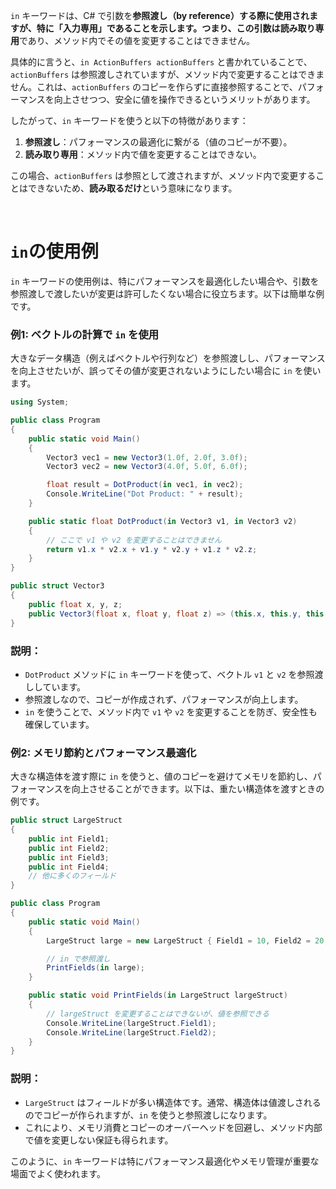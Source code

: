 
`in` キーワードは、C# で引数を**参照渡し（by reference）**する際に使用されますが、特に「入力専用」であることを示します。つまり、この引数は**読み取り専用**であり、メソッド内でその値を変更することはできません。

具体的に言うと、`in ActionBuffers actionBuffers` と書かれていることで、`actionBuffers` は参照渡しされていますが、メソッド内で変更することはできません。これは、`actionBuffers` のコピーを作らずに直接参照することで、パフォーマンスを向上させつつ、安全に値を操作できるというメリットがあります。

したがって、`in` キーワードを使うと以下の特徴があります：
1. **参照渡し**：パフォーマンスの最適化に繋がる（値のコピーが不要）。
2. **読み取り専用**：メソッド内で値を変更することはできない。

この場合、`actionBuffers` は参照として渡されますが、メソッド内で変更することはできないため、**読み取るだけ**という意味になります。



<br>

# `in`の使用例

`in` キーワードの使用例は、特にパフォーマンスを最適化したい場合や、引数を参照渡しで渡したいが変更は許可したくない場合に役立ちます。以下は簡単な例です。

### 例1: ベクトルの計算で `in` を使用
大きなデータ構造（例えばベクトルや行列など）を参照渡しし、パフォーマンスを向上させたいが、誤ってその値が変更されないようにしたい場合に `in` を使います。

```csharp
using System;

public class Program
{
    public static void Main()
    {
        Vector3 vec1 = new Vector3(1.0f, 2.0f, 3.0f);
        Vector3 vec2 = new Vector3(4.0f, 5.0f, 6.0f);

        float result = DotProduct(in vec1, in vec2);
        Console.WriteLine("Dot Product: " + result);
    }

    public static float DotProduct(in Vector3 v1, in Vector3 v2)
    {
        // ここで v1 や v2 を変更することはできません
        return v1.x * v2.x + v1.y * v2.y + v1.z * v2.z;
    }
}

public struct Vector3
{
    public float x, y, z;
    public Vector3(float x, float y, float z) => (this.x, this.y, this.z) = (x, y, z);
}
```

### 説明：
- `DotProduct` メソッドに `in` キーワードを使って、ベクトル `v1` と `v2` を参照渡ししています。
- 参照渡しなので、コピーが作成されず、パフォーマンスが向上します。
- `in` を使うことで、メソッド内で `v1` や `v2` を変更することを防ぎ、安全性も確保しています。

### 例2: メモリ節約とパフォーマンス最適化
大きな構造体を渡す際に `in` を使うと、値のコピーを避けてメモリを節約し、パフォーマンスを向上させることができます。以下は、重たい構造体を渡すときの例です。

```csharp
public struct LargeStruct
{
    public int Field1;
    public int Field2;
    public int Field3;
    public int Field4;
    // 他に多くのフィールド
}

public class Program
{
    public static void Main()
    {
        LargeStruct large = new LargeStruct { Field1 = 10, Field2 = 20, Field3 = 30, Field4 = 40 };

        // in で参照渡し
        PrintFields(in large);
    }

    public static void PrintFields(in LargeStruct largeStruct)
    {
        // largeStruct を変更することはできないが、値を参照できる
        Console.WriteLine(largeStruct.Field1);
        Console.WriteLine(largeStruct.Field2);
    }
}
```

### 説明：
- `LargeStruct` はフィールドが多い構造体です。通常、構造体は値渡しされるのでコピーが作られますが、`in` を使うと参照渡しになります。
- これにより、メモリ消費とコピーのオーバーヘッドを回避し、メソッド内部で値を変更しない保証も得られます。

このように、`in` キーワードは特にパフォーマンス最適化やメモリ管理が重要な場面でよく使われます。